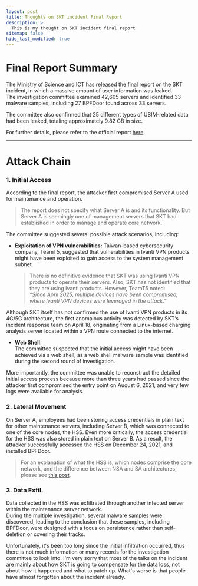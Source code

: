 ```yaml
---
layout: post
title: Thoughts on SKT incident Final Report 
description: >
  This is my thought on SKT incident final report 
sitemap: false
hide_last_modified: true
---
```



# Final Report Summary

  The Ministry of Science and ICT has released the final report on the SKT incident, in which a massive amount of user information was leaked.  
The investigation committee examined 42,605 servers and identified 33 malware samples, including 27 BPFDoor found across 33 servers.

The committee also confirmed that 25 different types of USIM-related data had been leaked, totaling approximately 9.82 GB in size.

For further details, please refer to the official report [here](https://www.msit.go.kr/bbs/view.do?sCode=user&mId=307&mPid=208&pageIndex=1&bbsSeqNo=94&nttSeqNo=3185964&searchOpt=ALL&searchTxt).

---

# Attack Chain

### 1. Initial Access
  According to the final report, the attacker first compromised Server A used for maintenance and operation.
> The report does not specify what Server A is and its functionality. But Server A is seemingly one of management servers that SKT had established in order to manage and operate core network.  

The committee suggested several possible attack scenarios, including:

- **Exploitation of VPN vulnerabilities:**
  Taiwan-based cybersecurity company, TeamT5, suggested that vulnerabilities in Ivanti VPN products might have been exploited to gain access to the system management subnet.  

  > There is no definitive evidence that SKT was using Ivanti VPN products to operate their servers. Also, SKT has not identified that they are using Ivanti products. However, TeamT5 noted:  
  > *“Since April 2025, multiple devices have been compromised, where Ivanti VPN devices were leveraged in the attack.”*

Although SKT itself has not confirmed the use of Ivanti VPN products in its 4G/5G architecture, the first anomalous activity was detected by SKT’s incident response team on April 18, originating from a Linux-based charging analysis server located within a VPN route connected to the internet.

- **Web Shell**:  
  The committee suspected that the initial access might have been achieved via a web shell, as a web shell malware sample was identified during the second round of investigation.  

More importantly, the committee was unable to reconstruct the detailed initial access process because more than three years had passed since the attacker first compromised the entry point on August 6, 2021, and very few logs were available for analysis.  

### 2. Lateral Movement
  On Server A, employees had been storing access credentials in plain text for other maintenance servers, including Server B, which was connected to one of the core nodes, the HSS. Even more critically, the access credential for the HSS was also stored in plain text on Server B. As a result, the attacker successfully accessed the HSS on December 24, 2021, and installed BPFDoor.  

> For an explanation of what the HSS is, which nodes comprise the core network, and the difference between NSA and SA architectures, please see [this post](https://mango0727-github.github.io/josephjy.io/2025-08-23-SKTIncidentInitAssessmnt/).

### 3. Data Exfil.
Data collected in the HSS was exfiltrated through another infected server within the maintenance server network.  
During the multiple investigation, several malware samples were discovered, leading to the conclusion that these samples, including BPFDoor, were designed with a focus on persistence rather than self-deletion or covering their tracks.

Unfortunately, it's been too long since the initial infiltration occurred, thus there is not much information or many records for the investigation committee to look into. I'm very sorry that most of the talks on the incident are mainly about how SKT is going to compensate for the data loss, not about how it happened and what to patch up. What's worse is that people have almost forgotten about the incident already.
